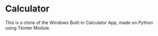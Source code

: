 # Calculator
This is a clone of the Windows Built-in Calculator App, made on Python using Tkinter Module.
